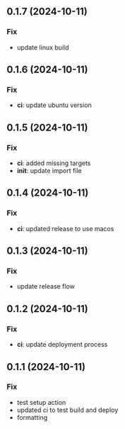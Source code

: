 ## 0.1.7 (2024-10-11)

### Fix

- update linux build

## 0.1.6 (2024-10-11)

### Fix

- **ci**: update ubuntu version

## 0.1.5 (2024-10-11)

### Fix

- **ci**: added missing targets
- **init**: update import file

## 0.1.4 (2024-10-11)

### Fix

- **ci**: updated release to use macos

## 0.1.3 (2024-10-11)

### Fix

- update release flow

## 0.1.2 (2024-10-11)

### Fix

- **ci**: update deployment process

## 0.1.1 (2024-10-11)

### Fix

- test setup action
- updated ci to test build and deploy
- formatting
